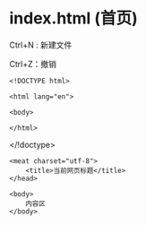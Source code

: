 # index.html   (首页)

Ctrl+N : 新建文件

Ctrl+Z：撤销

`<!DOCTYPE html>`

`<html lang="en">`

<head>
    	<meat charset="UTF-8">
            <title>Document</title>	
</head>

`<body>`

<body>

`</html>`



<!--注释符-->

<!--

​	html语言由  “**标签**（标记）”  和  “**属性**”构成
​		标签：长在<>后面的第一个单词就是标签（标记、元素）
​		属性：长在**标签后面** 并且用**空格**隔开的，称作“属性”  （属性和属性值用**=**链接，并且属性值放在**“”**里面）
​	html代码分为两部分：
​		1、头部“描述区”	：<head>
​			</head>

​		2、本身“内容区”	：<body>
​												</body>	(只要在页面中看到的内容，都放在body中)

在版本升级过程中，性质没有发生变化。只是架构发生了变化。

<!DOCTYPE html>        <!--(type：定义某种类型)  声明文档类型-->

</!doctype><html lang="en">       <!-- html:超文本标记语言-->		 
<head>							<!--描述区-->
<meta charset="UTF-8">				<!----定义编码格式   UTF-8：国际性编码     gb2312:中文简体      gbk>
<title>Document</title>>     <!--当前标题显示在浏览器状态栏上-->
    </head>
<body>							<!--内容区-->
    </body>
</html>

<!doctype  html>
<html>
    <head>

	<meat charset="utf-8">
	    <title>当前网页标题</title>
	</head>
	    
	<body>
	    内容区
	</body>

</html>
</!doctype>

